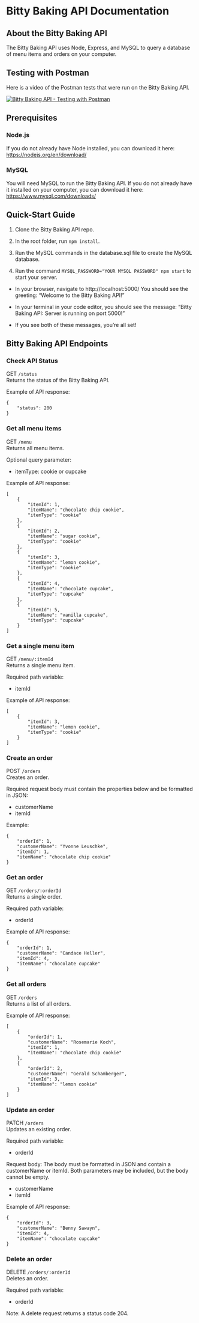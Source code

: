 # Bitty Baking API Documentation

## About the Bitty Baking API

The Bitty Baking API uses Node, Express, and MySQL to query a database of menu items and orders on your computer.

## Testing with Postman

Here is a video of the Postman tests that were run on the Bitty Baking API.

<a href="https://www.youtube.com/watch?v=Gc6dr-wa6Uc">![Bitty Baking API - Testing with Postman](images/Bitty-Baking-API-Postman-Testing-Cover.png "Bitty Baking API - Testing with Postman")</a>

## Prerequisites

### Node.js

If you do not already have Node installed, you can download it here: https://nodejs.org/en/download/

### MySQL

You will need MySQL to run the Bitty Baking API. If you do not already have it installed on your computer, you can download it here: https://www.mysql.com/downloads/

## Quick-Start Guide

1. Clone the Bitty Baking API repo.

2. In the root folder, run `npm install`.

3. Run the MySQL commands in the database.sql file to create the MySQL database.

4. Run the command `MYSQL_PASSWORD="YOUR MYSQL PASSWORD" npm start` to start your server.

- In your browser, navigate to http://localhost:5000/ You should see the greeting: “Welcome to the Bitty Baking API!”

- In your terminal in your code editor, you should see the message: “Bitty Baking API: Server is running on port 5000!”

- If you see both of these messages, you’re all set!

## Bitty Baking API Endpoints

### Check API Status

GET `/status`\
Returns the status of the Bitty Baking API.

Example of API response:

```
{
    "status": 200
}
```

### Get all menu items

GET `/menu`\
Returns all menu items.

Optional query parameter:

- itemType: cookie or cupcake

Example of API response:

```
[
    {
        "itemId": 1,
        "itemName": "chocolate chip cookie",
        "itemType": "cookie"
    },
    {
        "itemId": 2,
        "itemName": "sugar cookie",
        "itemType": "cookie"
    },
    {
        "itemId": 3,
        "itemName": "lemon cookie",
        "itemType": "cookie"
    },
    {
        "itemId": 4,
        "itemName": "chocolate cupcake",
        "itemType": "cupcake"
    },
    {
        "itemId": 5,
        "itemName": "vanilla cupcake",
        "itemType": "cupcake"
    }
]
```

### Get a single menu item

GET `/menu/:itemId`\
Returns a single menu item.

Required path variable:

- itemId

Example of API response:

```
[
    {
        "itemId": 3,
        "itemName": "lemon cookie",
        "itemType": "cookie"
    }
]
```

### Create an order

POST `/orders`\
Creates an order.

Required request body must contain the properties below and be formatted in JSON:

- customerName
- itemId

Example:

```
{
    "orderId": 1,
    "customerName": "Yvonne Leuschke",
    "itemId": 1,
    "itemName": "chocolate chip cookie"
}
```

### Get an order

GET `/orders/:orderId`\
Returns a single order.

Required path variable:

- orderId

Example of API response:

```
{
    "orderId": 1,
    "customerName": "Candace Heller",
    "itemId": 4,
    "itemName": "chocolate cupcake"
}
```

### Get all orders

GET `/orders`\
Returns a list of all orders.

Example of API response:

```
[
    {
        "orderId": 1,
        "customerName": "Rosemarie Koch",
        "itemId": 1,
        "itemName": "chocolate chip cookie"
    },
    {
        "orderId": 2,
        "customerName": "Gerald Schamberger",
        "itemId": 3,
        "itemName": "lemon cookie"
    }
]
```

### Update an order

PATCH `/orders`\
Updates an existing order.

Required path variable:

- orderId

Request body:
The body must be formatted in JSON and contain a customerName or itemId. Both parameters may be included, but the body cannot be empty.

- customerName
- itemId

Example of API response:

```
{
    "orderId": 3,
    "customerName": "Benny Sawayn",
    "itemId": 4,
    "itemName": "chocolate cupcake"
}
```

### Delete an order

DELETE `/orders/:orderId`\
Deletes an order.

Required path variable:

- orderId

Note: A delete request returns a status code 204.

